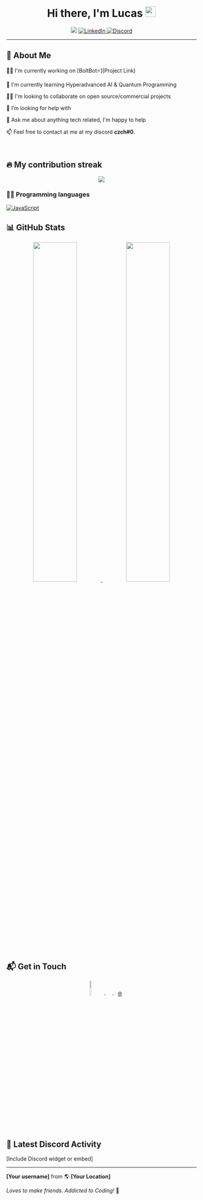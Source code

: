 <h1 align="center">Hi there, I'm Lucas <img src="https://media.giphy.com/media/hvRJCLFzcasrR4ia7z/giphy.gif" width="28"> </h1>

<p align="center">
  <a href="[Your Website Link]"><img src="https://img.shields.io/badge/website-%23.svg?&style=for-the-badge&logo=&logoColor=white%22%20alt=%22Website"></a>
  <a href="[Your LinkedIn]"><img src="https://img.shields.io/badge/linkedin-%230077B5.svg?&style=for-the-badge&logo=linkedin&logoColor=white" alt="LinkedIn">
  <a href="[Your Discord]"><img src="https://img.shields.io/badge/Discord-%23.svg?&style=for-the-badge&logo=discord&logoColor=white" alt="Discord"></a>
</p>

<hr>

## 🚀 About Me
👨‍💻 I'm currently working on [BoltBot⚡](Project Link)

🧠 I'm currently learning Hyperadvanced AI & Quantum Programming

👯‍♂️ I'm looking to collaborate on open source/commercial projects

🧩 I’m looking for help with 

💬 Ask me about anything tech related, I'm happy to help

📫 Feel free to contact at me at my discord **czch#0**. 


<br>

## 🔥 My contribution streak

<p align="center">
  <a href="https://github.com/LucasDiscordCzech">
    <img src="https://github-readme-streak-stats.herokuapp.com/?user=LucasDiscordCzech&theme=black-ice&hide_border=true&stroke=0000&background=060A0CD0"/>
  </a>
</p>


### 👨‍💻 Programming languages

<p>
    <a href="#"><img alt="JavaScript" src="https://custom-icon-badges.herokuapp.com/badge/JavaScript-%23F7DF1E.svg?style=for-the-badge&logo=javascript&logoColor=black"></a>

</p>


## 📊 GitHub Stats

<p align="center">
  <a href="#">
    <img src="https://github-readme-stats.vercel.app/api?=LucasDiscordCzech&hide=prs&count_private=true&theme=vue&hide_border=true" width="48%">
  </a>
  <a href="#">
    <img src="https://github-readme-stats.vercel.app/api/top-langs?username=LucasDiscordCzech&show_icons=true&locale=en&layout=compact&theme=vue&hide_border=true" width="48%">
  </a>
</p>

## 📬 Get in Touch

<p align="center">
<a href="@lucasdiscord"><img src="https://img.icons8.com/color/48/000000/snapchat.png" width="10%"/></a>
<a href="czch#0"><img src="https://img.icons8.com/fluent/48/000000/discord-logo.png" width="3.5%"/></a>
<a href="lucasgamingczech@gmail.com"><img src="https://img.icons8.com/color/48/000000/gmail.png" width="3.5%"/></a>
<a href="[Your Blog]">🌐</a>
</p>

## 📝 Latest Discord Activity
[Include Discord widget or embed]

---

**[Your username]** from 🌎 **[Your Location]**

<i>Loves to make friends. Addicted to Coding!</i> 🚀
